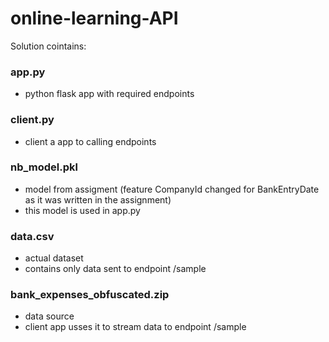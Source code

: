 # online-learning-API
Solution cointains:  
### app.py 
- python flask app with required endpoints  
### client.py
- client a app to calling endpoints  
### nb_model.pkl
- model from assigment (feature CompanyId changed for BankEntryDate as it was written in the assignment)  
- this model is used in app.py  
### data.csv
- actual dataset
- contains only data sent to endpoint /sample
### bank_expenses_obfuscated.zip
- data source
- client app usses it to stream data to endpoint /sample
